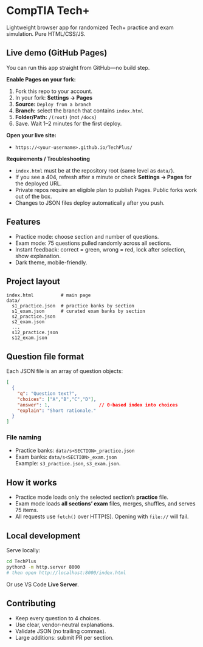 # CompTIA Tech+

Lightweight browser app for randomized Tech+ practice and exam simulation. Pure HTML/CSS/JS. 

## Live demo (GitHub Pages)

You can run this app straight from GitHub—no build step.

**Enable Pages on your fork:**
1. Fork this repo to your account.
2. In your fork: **Settings → Pages**
3. **Source:** `Deploy from a branch`
4. **Branch:** select the branch that contains `index.html` 
5. **Folder/Path:** `/(root)` (not `/docs`)
6. Save. Wait 1–2 minutes for the first deploy.

**Open your live site:**
- `https://<your-username>.github.io/TechPlus/`

**Requirements / Troubleshooting**
- `index.html` must be at the repository root (same level as `data/`).
- If you see a 404, refresh after a minute or check **Settings → Pages** for the deployed URL.
- Private repos require an eligible plan to publish Pages. Public forks work out of the box.
- Changes to JSON files deploy automatically after you push.

## Features
- Practice mode: choose section and number of questions.
- Exam mode: 75 questions pulled randomly across all sections.
- Instant feedback: correct = green, wrong = red, lock after selection, show explanation.
- Dark theme, mobile-friendly.

## Project layout
```
index.html          # main page
data/
  s1_practice.json  # practice banks by section
  s1_exam.json      # curated exam banks by section
  s2_practice.json
  s2_exam.json
  ...
  s12_practice.json
  s12_exam.json
```

## Question file format
Each JSON file is an array of question objects:
```json
[
  {
    "q": "Question text?",
    "choices": ["A","B","C","D"],
    "answer": 1,                  // 0-based index into choices
    "explain": "Short rationale."
  }
]
```

### File naming
- Practice banks: `data/s<SECTION>_practice.json`  
- Exam banks: `data/s<SECTION>_exam.json`  
Example: `s3_practice.json`, `s3_exam.json`.

## How it works
- Practice mode loads only the selected section’s **practice** file.
- Exam mode loads **all sections’ exam** files, merges, shuffles, and serves 75 items.
- All requests use `fetch()` over HTTP(S). Opening with `file://` will fail.

## Local development
Serve locally:
```bash
cd TechPlus
python3 -m http.server 8000
# then open http://localhost:8000/index.html
```
Or use VS Code **Live Server**.

## Contributing
- Keep every question to 4 choices.
- Use clear, vendor-neutral explanations.
- Validate JSON (no trailing commas).
- Large additions: submit PR per section.

